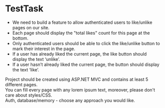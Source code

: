 # TestTask
- We need to build a feature to allow authenticated users to like/unlike pages on our site. 
- Each page should display the "total likes" count for this page at the bottom. 
- Only authenticated users should be able to click the like/unlike button to mark their interest in the page. 
- If a user has already liked the current page, the like button should display the text ‘unlike’. 
- If a user hasn’t already liked the current page, the button should display the text ‘like’.  

Project should be created using ASP.NET MVC and contains at least 5 different pages.  
You can fill every page with any lorem ipsum text, moreover, please don't care about styles/CSS.  
Auth, database/memory - choose any approach you would like.
